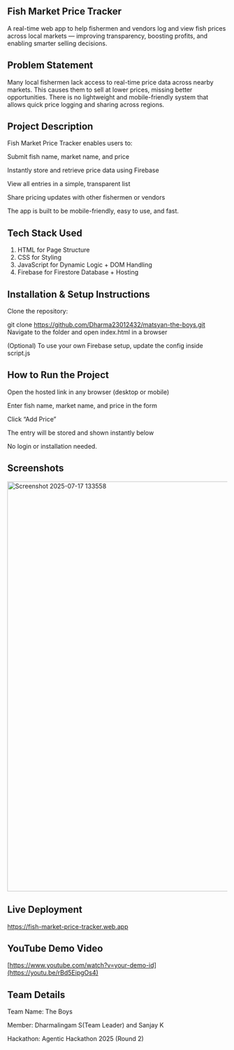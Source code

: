 ## Fish Market Price Tracker
A real-time web app to help fishermen and vendors log and view fish prices across local markets — improving transparency, boosting profits, and enabling smarter selling decisions.

## Problem Statement
Many local fishermen lack access to real-time price data across nearby markets. This causes them to sell at lower prices, missing better opportunities. There is no lightweight and mobile-friendly system that allows quick price logging and sharing across regions.

## Project Description
Fish Market Price Tracker enables users to:

Submit fish name, market name, and price

Instantly store and retrieve price data using Firebase

View all entries in a simple, transparent list

Share pricing updates with other fishermen or vendors

The app is built to be mobile-friendly, easy to use, and fast.

## Tech Stack Used

1. HTML for	Page Structure
2. CSS	for Styling
3. JavaScript for	Dynamic Logic + DOM Handling
4. Firebase for	Firestore Database + Hosting

## Installation & Setup Instructions
Clone the repository:

git clone https://github.com/Dharma23012432/matsyan-the-boys.git
Navigate to the folder and open index.html in a browser

(Optional) To use your own Firebase setup, update the config inside script.js

## How to Run the Project
Open the hosted link in any browser (desktop or mobile)

Enter fish name, market name, and price in the form

Click “Add Price”

The entry will be stored and shown instantly below

No login or installation needed.

## Screenshots
<img width="1904" height="937" alt="Screenshot 2025-07-17 133558" src="https://github.com/user-attachments/assets/16aa77f9-a8f1-4f4f-951c-e0066ff77f4e" />

## Live Deployment

https://fish-market-price-tracker.web.app

## YouTube Demo Video

 [https://www.youtube.com/watch?v=your-demo-id](https://youtu.be/rBd5EipgOs4)

## Team Details
Team Name: The Boys

Member: Dharmalingam S(Team Leader) and Sanjay K

Hackathon: Agentic Hackathon 2025 (Round 2)

